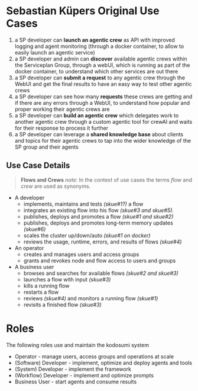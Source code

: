 # Sebastian Küpers Original Use Cases

1. a SP developer can **launch an agentic crew** as API with improved logging and agent monitoring (through a docker container, to allow to easily launch an agentic service)
2. a SP developer and admin can **discover** available agentic crews within the Serviceplan Group, through a webUI, which is running as part of the docker container, to understand which other services are out there
3. a SP developer can **submit a request** to any agentic crew through the WebUI and get the final results to have an easy way to test other agentic crews
4. a SP developer can see how many **requests** these crews are getting and if there are any errors through a WebUI, to understand how popular and proper working their agentic crews are
5. a SP developer can **build an agentic crew** which delegates work to another agentic crew through a custom agentic tool for crewAI and waits for their response to process it further
6. a SP developer can leverage a **shared knowledge base** about clients and topics for their agentic crews to tap into the wider knowledge of the SP group and their agents

## Use Case Details

> **Flows and Crews**
> _note:_ In the context of use cases the terms _flow_ and _crew_ are used as synonyms.

* A developer 
    * implements, maintains and tests _(skue#1?)_ a flow
    * integrates an existing flow into his flow _(skue#3 and skue#5)_.
    * publishes, deploys and promotes a flow _(skue#1 and skue#2)_
    * publishes, deploys and promotes long-term memory updates _(skue#6)_
    * scales the cluster up/down/auto _(skue#1 on docker)_
    * reviews the usage, runtime, errors, and results of flows _(skue#4)_
* An operator
    * creates and manages users and access groups
    * grants and revokes node and flow access to users and groups
* A business user
    * browses and searches for available flows _(skue#2 and skue#3)_
    * launches a flow with input _(skue#3)_
    * kills a running flow
    * restarts a flow
    * reviews _(skue#4)_ and monitors a running flow _(skue#1)_
    * revisits a finished flow _(skue#3)_

# Roles

The following roles use and maintain the kodosumi system

* Operator - manage users, access groups and operations at scale
* (Software) Developer - implement, optimize and deploy agents and tools
* (System) Developer - implement the framework
* (Workflow) Developer - implement and optimize prompts
* Business User - start agents and consume results
